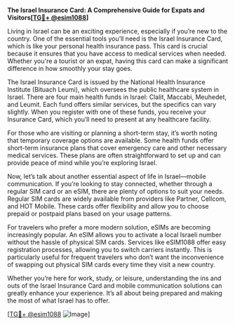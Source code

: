 **The Israel Insurance Card: A Comprehensive Guide for Expats and Visitors[[TG💪+ @esim1088](https://t.me/s/esim1088)]**

Living in Israel can be an exciting experience, especially if you’re new to the country. One of the essential tools you’ll need is the Israel Insurance Card, which is like your personal health insurance pass. This card is crucial because it ensures that you have access to medical services when needed. Whether you're a tourist or an expat, having this card can make a significant difference in how smoothly your stay goes.

The Israel Insurance Card is issued by the National Health Insurance Institute (Bituach Leumi), which oversees the public healthcare system in Israel. There are four main health funds in Israel: Clalit, Maccabi, Meuhedet, and Leumit. Each fund offers similar services, but the specifics can vary slightly. When you register with one of these funds, you receive your Insurance Card, which you’ll need to present at any healthcare facility.

For those who are visiting or planning a short-term stay, it’s worth noting that temporary coverage options are available. Some health funds offer short-term insurance plans that cover emergency care and other necessary medical services. These plans are often straightforward to set up and can provide peace of mind while you’re exploring Israel.

Now, let’s talk about another essential aspect of life in Israel—mobile communication. If you’re looking to stay connected, whether through a regular SIM card or an eSIM, there are plenty of options to suit your needs. Regular SIM cards are widely available from providers like Partner, Cellcom, and HOT Mobile. These cards offer flexibility and allow you to choose prepaid or postpaid plans based on your usage patterns.

For travelers who prefer a more modern solution, eSIMs are becoming increasingly popular. An eSIM allows you to activate a local Israeli number without the hassle of physical SIM cards. Services like eSIM1088 offer easy registration processes, allowing you to switch carriers instantly. This is particularly useful for frequent travelers who don’t want the inconvenience of swapping out physical SIM cards every time they visit a new country.

Whether you’re here for work, study, or leisure, understanding the ins and outs of the Israel Insurance Card and mobile communication solutions can greatly enhance your experience. It’s all about being prepared and making the most of what Israel has to offer.

[[TG💪+ @esim1088](https://t.me/s/esim1088) ![Image](https://i.postimg.cc/Y0z9fWf4/image.png)]